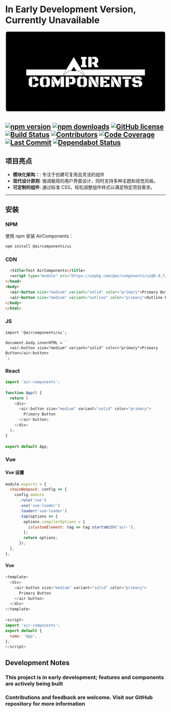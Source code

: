 # In Early Development Version, Currently Unavailable

![Air-Components Logo](./src/assets/air-components-board.png)

[![npm version](https://img.shields.io/npm/v/air-components)](https://www.npmjs.com/package/air-components) 
[![npm downloads](https://img.shields.io/npm/dm/air-components)](https://www.npmjs.com/package/air-components) 
[![GitHub license](https://img.shields.io/github/license/aircomponents/Components)](https://github.com/aircomponents/Components/blob/main/LICENSE) 
[![Build Status](https://img.shields.io/github/actions/workflow/status/aircomponents/Components/.github/workflows/publish.yml)](https://github.com/aircomponents/Components/actions) 
[![Contributors](https://img.shields.io/github/contributors/aircomponents/Components)](https://github.com/aircomponents/Components/graphs/contributors) 
[![Code Coverage](https://img.shields.io/codecov/c/github/aircomponents/Components)](https://codecov.io/gh/aircomponents/Components) 
[![Last Commit](https://img.shields.io/github/last-commit/aircomponents/Components)](https://github.com/aircomponents/Components/commits/main) 
[![Dependabot Status](https://img.shields.io/badge/dependencies-up%20to%20date-brightgreen)](https://github.com/aircomponents/Components/network/updates)
---

## 项目亮点

- **模块化架构：**: 专注于创建可复用且灵活的组件  
- **现代设计原则**: 强调极简的用户界面设计，同时支持多种主题和视觉风格。
- **可定制的组件**: 通过标准 CSS，轻松调整组件样式以满足特定项目需求。
---

## 安装

### NPM

使用 npm 安装 AirComponents：

```bash
npm install @aircomponents/ui
```

### CDN

```html
  <title>Test AirComponents</title>
  <script type="module" src="https://unpkg.com/@aircomponents/ui@0.0.7/dist/aircomponents/aircomponents.esm.js"></script>
</head>
<body>
  <air-button size="medium" variant="solid" color="primary">Primary Button</air-button>
  <air-button size="medium" variant="outline" color="primary">Outline Primary</air-button>
</body>
</html>
```

### JS

```JS
import '@aircomponents/ui';

document.body.innerHTML = `
  <air-button size="medium" variant="solid" color="primary">Primary Button</air-button>
`;
```

### React

```js
import 'air-components';

function App() {
  return (
    <div>
      <air-button size="medium" variant="solid" color="primary">
        Primary Button
      </air-button>
    </div>
  );
}

export default App;
```

### Vue

#### Vue 设置

```js
module.exports = {
  chainWebpack: config => {
    config.module
      .rule('vue')
      .use('vue-loader')
      .loader('vue-loader')
      .tap(options => {
        options.compilerOptions = {
          isCustomElement: tag => tag.startsWith('air-'),
        };
        return options;
      });
  },
};
```

#### Vue

```js
<template>
  <div>
    <air-button size="medium" variant="solid" color="primary">
      Primary Button
    </air-button>
  </div>
</template>

<script>
import 'air-components';
export default {
  name: 'App',
};
</script>
```

## Development Notes

### This project is in early development; features and components are actively being built

### Contributions and feedback are welcome. Visit our GitHub repository for more information